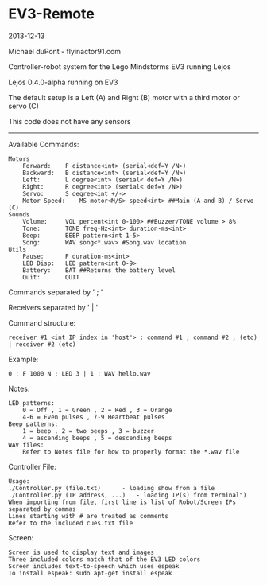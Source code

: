 EV3-Remote
===

2013-12-13

Michael duPont - flyinactor91.com

Controller-robot system for the Lego Mindstorms EV3 running Lejos

Lejos 0.4.0-alpha running on EV3

The default setup is a Left (A) and Right (B) motor with a third motor or servo (C)

This code does not have any sensors

---

Available Commands:

	Motors
		Forward: 	F distance<int> (serial<def=Y /N>)
		Backward: 	B distance<int> (serial<def=Y /N>)
		Left:		L degree<int> (serial< def=Y /N>)
		Right:		R degree<int> (serial< def=Y /N>)
		Servo:		S degree<int +/->
		Motor Speed:	MS motor<M/S> speed<int> ##Main (A and B) / Servo (C)
	Sounds
		Volume:		VOL percent<int 0-100> ##Buzzer/TONE volume > 8%
		Tone:		TONE freq-Hz<int> duration-ms<int>
		Beep:		BEEP pattern<int 1-5>
		Song:		WAV song<*.wav> #Song.wav location
	Utils
		Pause:		P duration-ms<int>
		LED Disp:	LED pattern<int 0-9>
		Battery:	BAT ##Returns the battery level
		Quit:		QUIT

Commands separated by ' ; '

Receivers separated by ' | '

Command structure:

	receiver #1 <int IP index in 'host'> : command #1 ; command #2 ; (etc) | receiver #2 (etc)

Example:

	0 : F 1000 N ; LED 3 | 1 : WAV hello.wav

Notes:

	LED patterns:
		0 = Off , 1 = Green , 2 = Red , 3 = Orange
		4-6 = Even pulses , 7-9 Heartbeat pulses
	Beep patterns:
		1 = beep , 2 = two beeps , 3 = buzzer
		4 = ascending beeps , 5 = descending beeps
	WAV files:
		Refer to Notes file for how to properly format the *.wav file

Controller File:

	Usage:
	./Controller.py (file.txt)		- loading show from a file
	./Controller.py (IP address, ...)	- loading IP(s) from terminal")
	When importing from file, first line is list of Robot/Screen IPs separated by commas
	Lines starting with # are treated as comments
	Refer to the included cues.txt file

Screen:

	Screen is used to display text and images
	Three included colors match that of the EV3 LED colors
	Screen includes text-to-speech which uses espeak
	To install espeak: sudo apt-get install espeak
